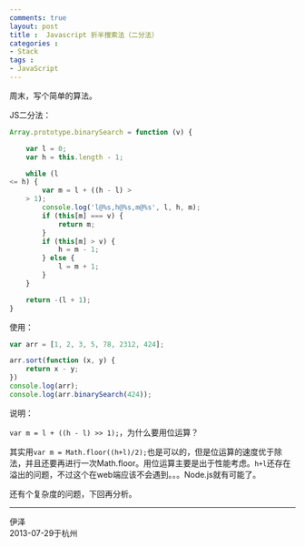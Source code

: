 ```yaml
---
comments: true
layout: post
title :  Javascript 折半搜索法（二分法）
categories : 
- Stack
tags : 
- JavaScript
---
```




周末，写个简单的算法。

JS二分法：
```javascript
Array.prototype.binarySearch = function (v) {

	var l = 0;
	var h = this.length - 1;

	while (l
<= h) {
		var m = l + ((h - l) >
	> 1);
		console.log('l@%s,h@%s,m@%s', l, h, m);
		if (this[m] === v) {
			return m;
		}
		if (this[m] > v) {
			h = m - 1;
		} else {
			l = m + 1;
		}
	}

	return -(l + 1);
}
```
使用：
```javascript
var arr = [1, 2, 3, 5, 78, 2312, 424];

arr.sort(function (x, y) {
	return x - y;
})
console.log(arr);
console.log(arr.binarySearch(424));
```
说明：

`var m = l + ((h - l) >> 1);`，为什么要用位运算？

其实用`var m = Math.floor((h+l)/2);`也是可以的，但是位运算的速度优于除法，并且还要再进行一次Math.floor。用位运算主要是出于性能考虑。`h+l`还存在溢出的问题，不过这个在web端应该不会遇到。。。Node.js就有可能了。

还有个复杂度的问题，下回再分析。


---
伊泽  
2013-07-29于杭州